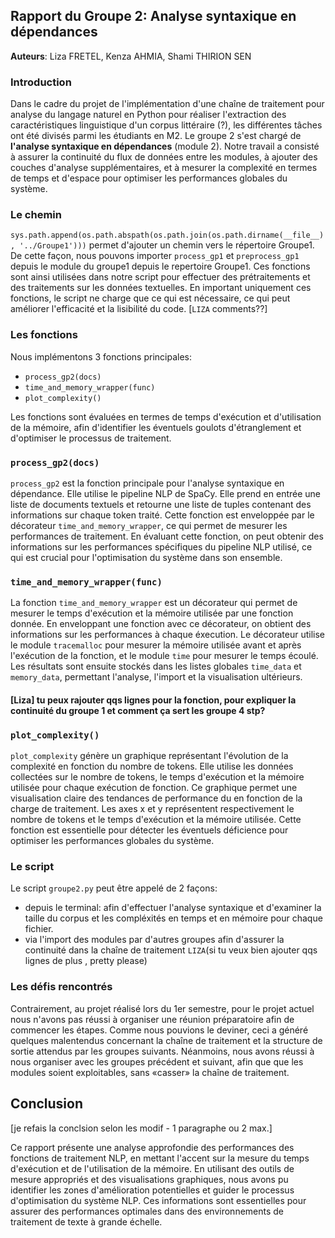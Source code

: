 ## Rapport du Groupe 2: Analyse syntaxique en dépendances
**Auteurs**: Liza FRETEL, Kenza AHMIA, Shami THIRION SEN

### Introduction
Dans le cadre du projet de l'implémentation d'une chaîne de traitement pour analyse du langage naturel en Python pour réaliser l'extraction des caractéristiques linguistique d'un corpus littéraire (?), les différentes tâches ont été divisés parmi les étudiants en M2. Le groupe 2 s'est chargé de **l'analyse syntaxique en dépendances** (module 2). Notre travail a consisté à assurer la continuité du flux de données entre les modules, à ajouter des couches d'analyse supplémentaires, et à mesurer la complexité en termes de temps et d'espace pour optimiser les performances globales du système.

### Le chemin

`sys.path.append(os.path.abspath(os.path.join(os.path.dirname(__file__), '../Groupe1')))` permet d'ajouter un chemin  vers le répertoire Groupe1. De cette façon, nous pouvons importer `process_gp1` et `preprocess_gp1` depuis le module du groupe1 depuis le repertoire Groupe1. Ces fonctions sont ainsi utilisées dans notre script pour effectuer des prétraitements et des traitements sur les données textuelles. En important uniquement ces fonctions, le script ne charge que ce qui est nécessaire, ce qui peut améliorer l'efficacité et la lisibilité du code. [`LIZA` comments??]

### Les fonctions

Nous implémentons 3 fonctions principales: 
- `process_gp2(docs)`
-  `time_and_memory_wrapper(func)`
-  `plot_complexity()`
  
Les fonctions sont évaluées en termes de temps d'exécution et d'utilisation de la mémoire, afin d'identifier les éventuels goulots d'étranglement et d'optimiser le processus de traitement.

### `process_gp2(docs)`
`process_gp2` est la fonction principale pour l'analyse syntaxique en dépendance. Elle utilise le pipeline NLP de SpaCy. Elle prend en entrée une liste de documents textuels et retourne une liste de tuples contenant des informations sur chaque token traité. Cette fonction est enveloppée par le décorateur `time_and_memory_wrapper`, ce qui permet de mesurer les performances de traitement. En évaluant cette fonction, on peut obtenir des informations sur les performances spécifiques du pipeline NLP utilisé, ce qui est crucial pour l'optimisation du système dans son ensemble.

### `time_and_memory_wrapper(func)`
La fonction `time_and_memory_wrapper` est un décorateur qui permet de mesurer le temps d'exécution et la mémoire utilisée par une fonction donnée. En enveloppant une fonction avec ce décorateur, on obtient des informations  sur les performances à chaque éxecution. Le décorateur utilise le module `tracemalloc` pour mesurer la mémoire utilisée avant et après l'exécution de la fonction, et le module `time` pour mesurer le temps écoulé. Les résultats sont ensuite stockés dans les listes globales `time_data` et `memory_data`, permettant l'analyse, l'import et la visualisation ultérieurs.

#### [Liza] tu peux rajouter qqs lignes pour la fonction, pour expliquer la continuité du groupe 1 et comment ça sert les groupe 4  stp?

### `plot_complexity()`
`plot_complexity` génère un graphique représentant l'évolution de la complexité en fonction du nombre de tokens. Elle utilise les données collectées sur le nombre de tokens, le temps d'exécution et la mémoire utilisée pour chaque exécution de fonction. Ce graphique permet une visualisation claire des tendances de performance du en fonction de la charge de traitement. Les axes x et y représentent respectivement le nombre de tokens et le temps d'exécution et la mémoire utilisée. Cette fonction est essentielle pour détecter les éventuels déficience pour optimiser les performances globales du système.

### Le script
Le script `groupe2.py` peut être appelé de 2 façons: 
- depuis le terminal: afin d'effectuer l'analyse syntaxique et d'examiner la taille du corpus et les compléxités en temps et en mémoire pour chaque fichier. 
- via l'import des modules par d'autres groupes afin d'assurer la continuité dans la chaîne de traitement `LIZA`(si tu veux bien ajouter qqs lignes de plus , pretty please)


### Les défis rencontrés
Contrairement, au projet réalisé lors du 1er semestre, pour le projet actuel nous n'avons pas réussi à organiser une réunion préparatoire afin de commencer les étapes. Comme nous pouvions le deviner, ceci a généré quelques malentendus concernant la chaîne de traitement et la structure de sortie attendus par les groupes suivants. Néanmoins, nous avons réussi à nous organiser avec les groupes précédent et suivant, afin que que les modules soient exploitables, sans «casser» la chaîne de traitement.


## Conclusion

[je refais la conclsion selon les modif - 1 paragraphe ou 2 max.]

Ce rapport présente une analyse approfondie des performances des fonctions de traitement NLP, en mettant l'accent sur la mesure du temps d'exécution et de l'utilisation de la mémoire. En utilisant des outils de mesure appropriés et des visualisations graphiques, nous avons pu identifier les zones d'amélioration potentielles et guider le processus d'optimisation du système NLP. Ces informations sont essentielles pour assurer des performances optimales dans des environnements de traitement de texte à grande échelle.


